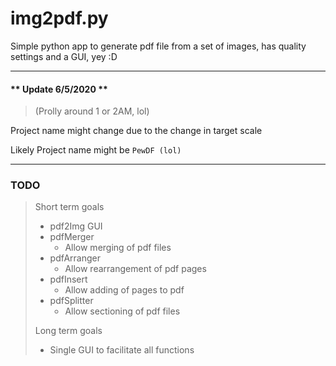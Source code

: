 # img2pdf.py

Simple python app to generate pdf file from a set of images,
has quality settings and a GUI, yey :D

---
#### ** Update 6/5/2020 **
> (Prolly around 1 or 2AM, lol)

Project name might change due to the change in target scale

Likely Project name might be ```PewDF (lol)```

---
### TODO
> Short term goals
> * pdf2Img GUI
> * pdfMerger
>   * Allow merging of pdf files
> * pdfArranger
>   * Allow rearrangement of pdf pages
> * pdfInsert
>   * Allow adding of pages to pdf
> * pdfSplitter
>   * Allow sectioning of pdf files
>
> Long term goals
> * Single GUI to facilitate all functions